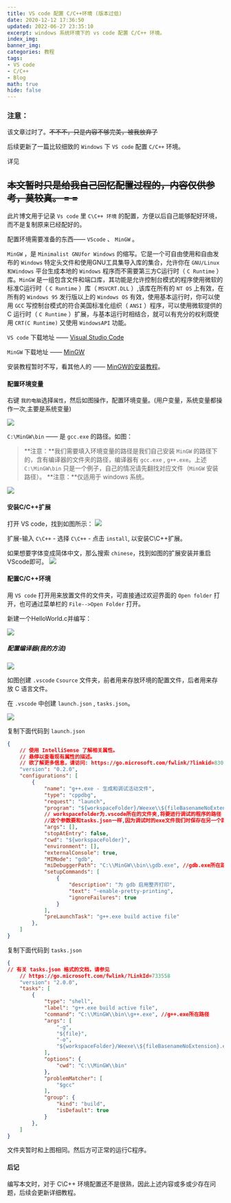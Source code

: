 ```yaml
---
title: VS code 配置 C/C++环境 (版本过低)
date: 2020-12-12 17:36:50
updated: 2022-06-27 23:35:10
excerpt: windows 系统环境下的 vs code 配置 C/C++ 环境。
index_img:
banner_img:
categories: 教程
tags: 
- VS code
- C/C++
- Blog
math: true
hide: false
---
```


### 注意：

该文章过时了。~~不不不，只是内容不够完美，被我放弃了~~

后续更新了一篇比较细致的 `Windows` 下 `VS code` 配置 `C/C++` 环境。

详见 [](https://muxiner.github.io/2022/4/19/muxinervscode_using_gcc_with_mingw/)

~~本文暂时只是给我自己回忆配置过程的，内容仅供参考，莫较真。 = =~~
-------

此片博文用于记录 `Vs code` 里 `C\C++ 环境` 的配置，方便以后自己能够配好环境，而不是复制原来已经配好的。

配置环境需要准备的东西—— `VScode` 、 `MinGW` 。  

`MinGW` ，是 `Minimalist GNUfor Windows` 的缩写。它是一个可自由使用和自由发布的 `Windows` 特定头文件和使用GNU工具集导入库的集合，允许你在 `GNU/Linux和Windows` 平台生成本地的 `Windows` 程序而不需要第三方C运行时（ `C Runtime` ）库。`MinGW` 是一组包含文件和端口库，其功能是允许控制台模式的程序使用微软的标准C运行时（ `C Runtime` ）库（ `MSVCRT.DLL` ）,该库在所有的 `NT OS` 上有效，在所有的 `Windows 95` 发行版以上的 `Windows OS` 有效，使用基本运行时，你可以使用 `GCC` 写控制台模式的符合美国标准化组织（ `ANSI` ）程序，可以使用微软提供的 C 运行时（ `C Runtime` ）扩展，与基本运行时相结合，就可以有充分的权利既使用 `CRT(C Runtime)` 又使用 `WindowsAPI` 功能。


`VS code` 下载地址 —— [Visual Studio Code](https://code.visualstudio.com/)

`MinGW` 下载地址 —— [MinGW](https://sourceforge.net/projects/mingw-w64/files/mingw-w64/mingw-w64-release/)

安装教程暂时不写，看其他人的 —— [MinGW的安装教程](https://blog.csdn.net/wxh0000mm/article/details/100666329)。

#### 配置环境变量
右键 `我的电脑`选择`属性`，然后如图操作，配置环境变量。(用户变量，系统变量都操作一次,主要是系统变量)

![](https://munner.coding.net/p/blogpicgo/d/blogimages/git/raw/main/posts/20220628004329.png)

`C:\MinGW\bin` —— 是 `gcc.exe` 的路径。如图：
> **注意：**我们需要填入环境变量的路径是我们自己安装 `MinGW` 的路径下的，含有编译器的文件夹的路径，编译器有 `gcc.exe` , `g++.exe`。上述 `C:\MinGW\bin` 只是一个例子，自己的情况请先翻找对应文件（`MinGW` 安装路径）。
> **注意：**仅适用于 windows 系统。

![](https://munner.coding.net/p/blogpicgo/d/blogimages/git/raw/main/posts/20220628004736.png)

#### 安装C/C++扩展
打开 VS code，找到如图所示：
![](https://munner.coding.net/p/blogpicgo/d/blogimages/git/raw/main/posts/20220628004852.png)

扩展-输入 `C\C++` - 选择 `C\C++` - 点击 `install`, 以安装C\C++扩展。

如果想要字体变成简体中文，那么搜索 `chinese`，找到如图的扩展安装并重启VScode即可。
![](https://munner.coding.net/p/blogpicgo/d/blogimages/git/raw/main/posts/20220628004922.png)

#### 配置C/C++环境

用 `VS code` 打开用来放置文件的文件夹，可直接通过欢迎界面的 `Open folder` 打开，也可通过菜单栏的 `File-->Open Folder` 打开。

新建一个HelloWorld.c并编写：

![](https://munner.coding.net/p/blogpicgo/d/blogimages/git/raw/main/posts/20220628005242.png)

##### 配置编译器(我的方法)

![](https://munner.coding.net/p/blogpicgo/d/blogimages/git/raw/main/posts/20220628005335.png)

如图创建 `.vscode` `Csource` 文件夹，前者用来存放环境的配置文件，后者用来存放 C 语言文件。

在 `.vscode` 中创建 `launch.json` , `tasks.json`。

![](https://munner.coding.net/p/blogpicgo/d/blogimages/git/raw/main/posts/20220628005400.png)

复制下面代码到 `launch.json`
```json
{
    // 使用 IntelliSense 了解相关属性。 
    // 悬停以查看现有属性的描述。
    // 欲了解更多信息，请访问: https://go.microsoft.com/fwlink/?linkid=830387
    "version": "0.2.0",
    "configurations": [
        {
            "name": "g++.exe - 生成和调试活动文件",
            "type": "cppdbg",
            "request": "launch",
            "program": "${workspaceFolder}/Weexe\\${fileBasenameNoExtension}.exe",
            // workspacefolder为.vscode所在的文件夹,将要进行调试的程序的路径
            //这个参数要和tasks.json一样,因为调试时的exe文件我们时保存在另一个路径中
            "args": [],
            "stopAtEntry": false,
            "cwd": "${workspaceFolder}",
            "environment": [],
            "externalConsole": true,
            "MIMode": "gdb",
            "miDebuggerPath": "C:\\MinGW\\bin\\gdb.exe", //gdb.exe所在路径
            "setupCommands": [
                {
                    "description": "为 gdb 启用整齐打印",
                    "text": "-enable-pretty-printing",
                    "ignoreFailures": true
                }
            ],
            "preLaunchTask": "g++.exe build active file"
        },
    ]
}

```
复制下面代码到 `tasks.json`
```json
{
// 有关 tasks.json 格式的文档，请参见
    // https://go.microsoft.com/fwlink/?LinkId=733558
    "version": "2.0.0",
    "tasks": [
        {
            "type": "shell",
            "label": "g++.exe build active file",
            "command": "C:\\MinGW\\bin\\g++.exe", //g++.exe所在路径
            "args": [
                "-g",
                "${file}",
                "-o",
                "${workspaceFolder}/Weexe\\${fileBasenameNoExtension}.exe"
            ],
            "options": {
                "cwd": "C:\\MinGW\\bin"
            },
            "problemMatcher": [
                "$gcc"
            ],
            "group": {
                "kind": "build",
                "isDefault": true
            }
        },
    ]
}
```
文件夹暂时和上图相同。然后方可正常的运行C程序。

#### 后记

编写本文时，对于 C\C++ 环境配置还不是很熟，因此上述内容或多或少存在问题，后续会更新详细教程。